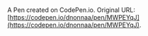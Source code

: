 # 

A Pen created on CodePen.io. Original URL: [https://codepen.io/dnonnaa/pen/MWPEYqJ](https://codepen.io/dnonnaa/pen/MWPEYqJ).

